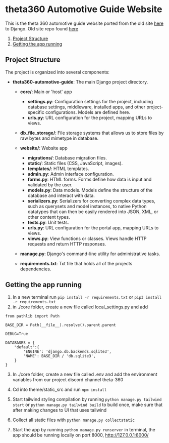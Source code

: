 # theta360 Automotive Guide Website

This is the theta 360 automotive guide website ported from the old site [here](https://automotive.theta360.guide/) to Django.
Old site repo found [here](https://github.com/theta-automotive/theta-automotive.github.io)

1. [Project Structure](#project-structure)
2. [Getting the app running](#getting-the-app-running)

## Project Structure

The project is organized into several components:

- **theta360-automotive-guide**: The main Django project directory.

  - **core/**: Main or 'host' app
    - **settings.py**: Configuration settings for the project, including database settings, middleware, installed apps, and other project-specific configurations. Models are defined here.
    - **urls.py**: URL configuration for the project, mapping URLs to views.
  - **db_file_storage/**: File storage systems that allows us to store files by raw bytes and mimetype in database.
  - **website/**: Website app
    - **migrations/**: Database migration files.
    - **static/**: Static files (CSS, JavaScript, images).
    - **templates/**: HTML templates.
    - **admin.py**: Admin interface configuration.
    - **forms.py**: HTML forms. Forms define how data is input and validated by the user.
    - **models.py**: Data models. Models define the structure of the database and interact with data.
    - **serializers.py**: Serializers for converting complex data types, such as querysets and model instances, to native Python datatypes that can then be easily rendered into JSON, XML, or other content types.
    - **tests.py**: Unit tests.
    - **urls.py**: URL configuration for the portal app, mapping URLs to views.
    - **views.py**: View functions or classes. Views handle HTTP requests and return HTTP responses.

  - **manage.py**: Django's command-line utility for administrative tasks.
  - **requirements.txt**: Txt file that holds all of the projects dependencies.

## Getting the app running


1. In a new terminal run `pip install -r requirements.txt` or `pip3 install -r requirements.txt`
2. in ./core folder, create a new file called local_settings.py and add

```
from pathlib import Path

BASE_DIR = Path(__file__).resolve().parent.parent

DEBUG=True

DATABASES = {
    "default":{
        'ENGINE': 'django.db.backends.sqlite3',
        'NAME': BASE_DIR / 'db.sqlite3',
    }
}
```
3. In ./core folder, create a new file called .env and add the environment variables from our project discord channel theta-360

4. Cd into theme/static_src and run `npm install`

5. Start tailwind styling compilation by running `python manage.py tailwind start` or `python manage.py tailwind build` to build once, make sure that after making changes to UI that uses tailwind

6. Collect all static files with `python manage.py collectstatic`

7. Start the app by running `python manage.py runserver` in terminal, the app should be running locally on port 8000, http://127.0.0.1:8000/



